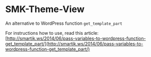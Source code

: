 SMK-Theme-View
==============

An alternative to WordPress function `get_template_part`

For instructions how to use, read this article: [http://smartik.ws/2014/06/pass-variables-to-wordpress-function-get_template_part/](http://smartik.ws/2014/06/pass-variables-to-wordpress-function-get_template_part/)
